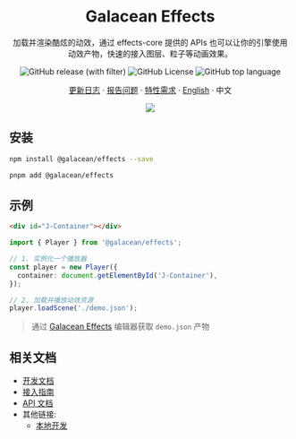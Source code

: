 <div align="center"><a name="readme-top"></a>

<h1>Galacean Effects</h1>

加载并渲染酷炫的动效，通过 effects-core 提供的 APIs 也可以让你的引擎使用动效产物，快速的接入图层、粒子等动画效果。

![GitHub release (with filter)](https://img.shields.io/github/v/release/galacean/effects-runtime)
![GitHub License](https://img.shields.io/github/license/galacean/effects-runtime)
![GitHub top language](https://img.shields.io/github/languages/top/galacean/effects-runtime)

[更新日志](./CHANGELOG.md) · [报告问题][github-issues-url] · [特性需求][github-issues-url] · [English](./README.md) · 中文

![](https://raw.githubusercontent.com/andreasbm/readme/master/assets/lines/rainbow.png)

[github-issues-url]: https://github.com/galacean/effects-runtime/issues
</div>

## 安装

``` bash
npm install @galacean/effects --save
```

``` bash
pnpm add @galacean/effects
```

## 示例

``` html
<div id="J-Container"></div>
```

``` ts
import { Player } from '@galacean/effects';

// 1. 实例化一个播放器
const player = new Player({
  container: document.getElementById('J-Container'),
});

// 2. 加载并播放动效资源
player.loadScene('./demo.json');
```

> 通过 [Galacean Effects](https://galacean.antgroup.com/effects/) 编辑器获取 `demo.json` 产物

## 相关文档

- [开发文档](https://galacean.antgroup.com/effects/#/user/dgmswcgk63yfngku)
- [接入指南](https://galacean.antgroup.com/effects/#/user/ti4f2yx1rot4hs1n)
- [API 文档](https://galacean.antgroup.com/effects/#/api)
- 其他链接:
  - [本地开发](docs/developing.md)


